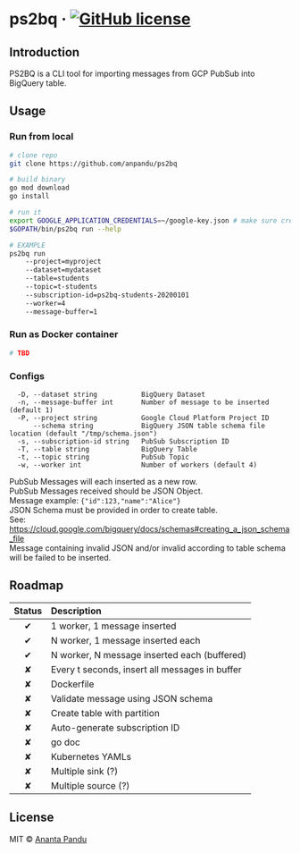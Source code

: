 # ps2bq &middot; [![GitHub license](https://img.shields.io/badge/license-MIT-blue.svg)](https://github.com/anpandu/ps2bq/blob/master/LICENSE) 

## Introduction

PS2BQ is a CLI tool for importing messages from GCP PubSub into BigQuery table.

## Usage

### Run from local

```sh
# clone repo
git clone https://github.com/anpandu/ps2bq

# build binary
go mod download
go install

# run it
export GOOGLE_APPLICATION_CREDENTIALS=~/google-key.json # make sure credential file is set
$GOPATH/bin/ps2bq run --help

# EXAMPLE
ps2bq run
    --project=myproject
    --dataset=mydataset
    --table=students
    --topic=t-students
    --subscription-id=ps2bq-students-20200101
    --worker=4
    --message-buffer=1
```

### Run as Docker container

```sh
# TBD
```

### Configs

```
  -D, --dataset string           BigQuery Dataset
  -n, --message-buffer int       Number of message to be inserted (default 1)
  -P, --project string           Google Cloud Platform Project ID
      --schema string            BigQuery JSON table schema file location (default "/tmp/schema.json")
  -s, --subscription-id string   PubSub Subscription ID
  -T, --table string             BigQuery Table
  -t, --topic string             PubSub Topic
  -w, --worker int               Number of workers (default 4)
```

PubSub Messages will each inserted as a new row.  
PubSub Messages received should be JSON Object.  
Message example: `{"id":123,"name":"Alice"}`  
JSON Schema must be provided in order to create table.  
See: https://cloud.google.com/bigquery/docs/schemas#creating_a_json_schema_file  
Message containing invalid JSON and/or invalid according to table schema will be failed to be inserted.  

## Roadmap
| Status  | Description |
|:-------:|:----------- |
|    ✔    | 1 worker, 1 message inserted |
|    ✔    | N worker, 1 message inserted each |
|    ✔    | N worker, N message inserted each (buffered) |
|    ✘    | Every t seconds, insert all messages in buffer |
|    ✘    | Dockerfile |
|    ✘    | Validate message using JSON schema |
|    ✘    | Create table with partition |
|    ✘    | Auto-generate subscription ID |
|    ✘    | go doc |
|    ✘    | Kubernetes YAMLs |
|    ✘    | Multiple sink (?) |
|    ✘    | Multiple source (?) |


## License

MIT © [Ananta Pandu](anpandumail@gmail.com)